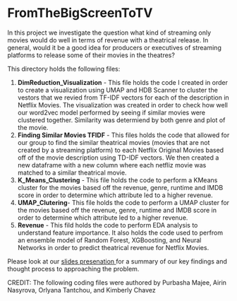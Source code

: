 # FromTheBigScreenToTV
In this project we investigate the question what kind of streaming only movies would do well in terms of revenue with a theatrical release. In general, would it be a good idea for producers or executives of streaming platforms to release some of their movies in the theatres?

This directory holds the following files: 
1. **DimReduction_Visualization** - This file holds the code I created in order to create a visualization using UMAP and HDB Scanner to cluster the vestors that we revied from TF-IDF vectors for each of the description in Netflix Movies. The visualization was created in order to check how well our word2vec model performed by seeing if similar movies were clustered together. Similarity was determiend by both genre and plot of the movie.
2. **Finding Similar Movies TFIDF** - This files holds the code that allowed for our group to find the similar theatrical movies (movies that are not created by a streaming platform) to each Netflix Original Movies based off of the movie description using TD-IDF vectors. We then created a new dataframe with a new column where each netfliz movie was matched to a similar theatrical movie.
3. **K_Means_Clustering** - This file holds the code to perform a KMeans cluster for the movies based off the revenue, genre, runtime and IMDB score in order to determine which attribute led to a higher revenue.
4. **UMAP_Clutering**- This file holds the code to perform a UMAP cluster for the movies based off the revenue, genre, runtime and IMDB score in order to determine which attribute led to a higher revenue.
5. **Revenue** - This fild holds the code to perform EDA analysis to understand feature importance. It also holds the code used to perfrom an ensemble model of Random Forest, XGBoosting, and Neural Networks in order to predict theatrical revenue for Netflix Movies.

Please look at our <a href="https://docs.google.com/presentation/d/1wS6V3FXCwI2EOi0kIK9rb1Nkr7NKHLwixLWhCY4F8mI/edit?usp=sharing"> slides presenation </a> for a summary of our key findings and thought process to approaching the problem. 

CREDIT: The following coding files were authored by Purbasha Majee, Airin Nasyrova, Orlyana Tantchou, and Kimberly Chavez
